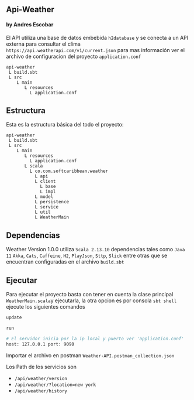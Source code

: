 ## Api-Weather 
#### by Andres Escobar
El API utiliza una base de datos embebida `h2database` y se conecta a un API externa para consultar el clima
`https://api.weatherapi.com/v1/current.json` para mas información ver el archivo de configuracion del proyecto
`application.conf`
```
api-weather
 L build.sbt
 L src
    L main
       L resources
         L application.conf
```

## Estructura

Esta es la estructura básica del todo el proyecto:

```
api-weather
 L build.sbt
 L src
    L main
       L resources
         L application.conf
       L scala
         L co.com.softcaribbean.weather
           L api
           L client
             L base
             L impl
           L model
           L persistence
           L service
           L util
           L WeatherMain
```
## Dependencias
Weather Version 1.0.0 utiliza `Scala 2.13.10` dependencias tales como `Java 11` `Akka`, `Cats`, `Caffeine`, `H2`, `PlayJson`, `Sttp`, `Slick`
entre otras que se encuentran configuradas en el archivo `build.sbt`

## Ejecutar
Para ejecutar el proyecto basta con tener en cuenta la clase principal `WeatherMain.scala`y ejecutarla, la otra opcion es por consola `sbt shell`
ejecute los siguientes comandos
```sh
update
```
```sh
run
```
```sh
# El servidor inicia por la ip local y puerto ver 'application.conf'
host: 127.0.0.1 port: 9090
```
Importar el archivo en postman `Weather-API.postman_collection.json`

Los Path de los servicios son 
* `/api/weather/version`
* `/api/weather/?location=new york`
* `/api/weather/history` 